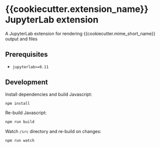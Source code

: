# {{cookiecutter.extension_name}} JupyterLab extension

A JupyterLab extension for rendering {{cookiecutter.mime_short_name}} output and files

## Prerequisites

* `jupyterlab>=0.11`

## Development

Install dependencies and build Javascript:

```bash
npm install
```

Re-build Javascript:

```bash
npm run build
```

Watch `/src` directory and re-build on changes:

```bash
npm run watch
```
